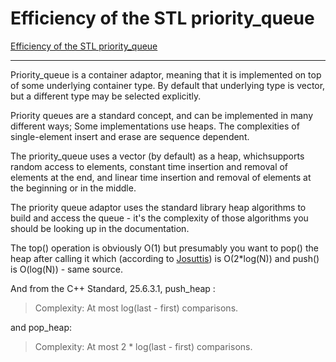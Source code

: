 # Efficiency of the STL priority_queue

[Efficiency of the STL priority_queue](https://stackoverflow.com/questions/2974470/efficiency-of-the-stl-priority-queue)

-----------------

Priority_queue is a container adaptor, meaning that it is implemented on top of 
some underlying container type. By default that underlying type is vector, but a 
different type may be selected explicitly.

Priority queues are a standard concept, and can be implemented in many different 
ways; Some implementations use heaps. The complexities of single-element insert 
and erase are sequence dependent.

The priority_queue uses a vector (by default) as a heap, whichsupports random 
access to elements, constant time insertion and removal of elements at the end, 
and linear time insertion and removal of elements at the beginning or in the middle.

The priority queue adaptor uses the standard library heap algorithms to build and 
access the queue - it's the complexity of those algorithms you should be looking up 
in the documentation.

The top() operation is obviously O(1) but presumably you want to pop() the heap 
after calling it which 
(according to [Josuttis](http://www.josuttis.com/libbook/index.html)) is 
O(2*log(N)) and push() is O(log(N)) - same source.

And from the C++ Standard, 25.6.3.1, push_heap :
> Complexity: At most log(last - first) comparisons.

and pop_heap:
> Complexity: At most 2 * log(last - first) comparisons.


